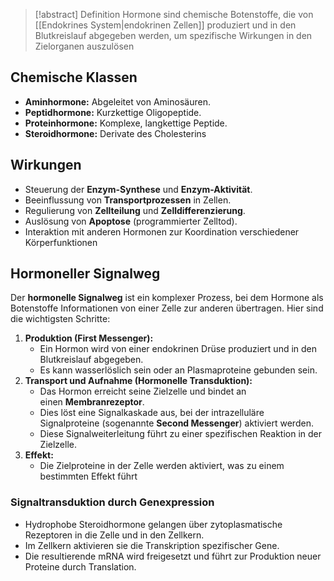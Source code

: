 > [!abstract] Definition
> Hormone sind chemische Botenstoffe, die von [[Endokrines System|endokrinen Zellen]] produziert und in den Blutkreislauf abgegeben werden, um spezifische Wirkungen in den Zielorganen auszulösen 

## Chemische Klassen
- **Aminhormone:** Abgeleitet von Aminosäuren.
- **Peptidhormone:** Kurzkettige Oligopeptide.
- **Proteinhormone:** Komplexe, langkettige Peptide.
- **Steroidhormone:** Derivate des Cholesterins
## Wirkungen
- Steuerung der **Enzym-Synthese** und **Enzym-Aktivität**.
- Beeinflussung von **Transportprozessen** in Zellen.
- Regulierung von **Zellteilung** und **Zelldifferenzierung**.
- Auslösung von **Apoptose** (programmierter Zelltod).
- Interaktion mit anderen Hormonen zur Koordination verschiedener Körperfunktionen
## Hormoneller Signalweg
Der **hormonelle Signalweg** ist ein komplexer Prozess, bei dem Hormone als Botenstoffe Informationen von einer Zelle zur anderen übertragen. Hier sind die wichtigsten Schritte:
1. **Produktion (First Messenger):**
    - Ein Hormon wird von einer endokrinen Drüse produziert und in den Blutkreislauf abgegeben.
    - Es kann wasserlöslich sein oder an Plasmaproteine gebunden sein.
2. **Transport und Aufnahme (Hormonelle Transduktion):**
    - Das Hormon erreicht seine Zielzelle und bindet an einen **Membranrezeptor**.
    - Dies löst eine Signalkaskade aus, bei der intrazelluläre Signalproteine (sogenannte **Second Messenger**) aktiviert werden.
    - Diese Signalweiterleitung führt zu einer spezifischen Reaktion in der Zielzelle.
3. **Effekt:**
    - Die Zielproteine in der Zelle werden aktiviert, was zu einem bestimmten Effekt führt
### Signaltransduktion durch Genexpression
- Hydrophobe Steroidhormone gelangen über zytoplasmatische Rezeptoren in die Zelle und in den Zellkern.
- Im Zellkern aktivieren sie die Transkription spezifischer Gene.
- Die resultierende mRNA wird freigesetzt und führt zur Produktion neuer Proteine durch Translation.